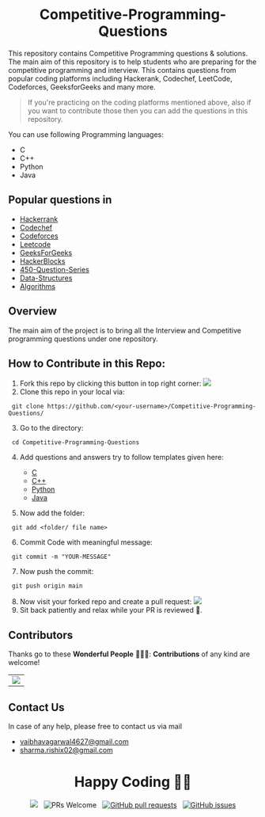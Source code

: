 <h1 align="center">Competitive-Programming-Questions</h1>

This repository contains Competitive Programming questions & solutions. The main aim of this repository is to help students who are preparing for the competitive programming and interview. This contains questions from popular coding platforms including Hackerank, Codechef, LeetCode, Codeforces, GeeksforGeeks and many more.

> If you're practicing on the coding platforms mentioned above, also if you want to contribute those then you can add the questions in this repository.

You can use following Programming languages:
* C
* C++
* Python
* Java

## Popular questions in

* [Hackerrank](https://hackerrank.com)
* [Codechef](https://codechef.com)
* [Codeforces](https://codeforces.com)
* [Leetcode](https://leetcode.com)
* [GeeksForGeeks](https://practice.geeksforgeeks.org)
* [HackerBlocks](https://hack.codingblocks.com)
* [450-Question-Series](https://drive.google.com/file/d/1FMdN_OCfOI0iAeDlqswCiC2DZzD4nPsb/view)
* [Data-Structures]()
* [Algorithms]()

## Overview

The main aim of the project is to bring all the Interview and Competitive programming questions under one repository.

## How to Contribute in this Repo:
1. Fork this repo by clicking this button in top right corner: 
   <img src="https://github.com/vaibhavagarwal47/Competitive-Programming-Questions/blob/main/.github/images/Fork.png"></img>
2. Clone this repo in your local via:  
```
 git clone https://github.com/<your-username>/Competitive-Programming-Questions/
```
3. Go to the directory:
```
 cd Competitive-Programming-Questions
```
4. Add questions and answers try to follow templates given here:<br>
   - [C](https://github.com/vaibhavagarwal47/Competitive-Programming-Questions/blob/main/.github/templates/C.cpp)
   - [C++](https://github.com/vaibhavagarwal47/Competitive-Programming-Questions/blob/main/.github/templates/C%2B%2B.cpp)
   - [Python](https://github.com/vaibhavagarwal47/Competitive-Programming-Questions/blob/main/.github/templates/python.py)
   - [Java](https://github.com/vaibhavagarwal47/Competitive-Programming-Questions/blob/main/.github/templates/java.java)
   
5. Now add the folder:
```
 git add <folder/ file name>
```
6. Commit Code with meaningful message:
```
 git commit -m "YOUR-MESSAGE"
```
7. Now push the commit:
```
 git push origin main
```
8. Now visit your forked repo and create a pull request:
  <img src="https://github.com/vaibhavagarwal47/Competitive-Programming-Questions/blob/main/.github/images/PR.png"></img>
9. Sit back patiently and relax while your PR is reviewed 🌟.

## Contributors


Thanks go to these **Wonderful People** 👨🏻‍💻:  **Contributions** of any kind are welcome! 
<table>
	<tr>
		 <td>
  <a href="https://github.com/vaibhavagarwal47/Competitive-Programming-Questions/graphs/contributors">
  <img src="https://contrib.rocks/image?repo=vaibhavagarwal47/Competitive-Programming-Questions" />
  </a>
		</td>
	</tr>
</table>

## Contact Us
In case of any help, please free to contact us via mail
* vaibhavagarwal4627@gmail.com
* sharma.rishix02@gmail.com

<h1 align="center">Happy Coding 🧑‍💻</h1>
<div align="center">
<a href="https://github.com/vaibhavagarwal47/Competitive-Programming-Questions/blob/master/LICENSE" target="_blank"><img src="https://img.shields.io/github/license/vaibhavagarwal47/Competitive-Programming-Questions?style=for-the-badge" /></a>&nbsp;&nbsp; <img src="https://img.shields.io/badge/PRs-welcome-brightgreen.svg?style=for-the-badge" alt="PRs Welcome" />&nbsp;&nbsp; <a href="https://github.com/vaibhavagarwal47/Competitive-Programming-Questions/pulls" target="_blank"><img alt="GitHub pull requests" src="https://img.shields.io/github/issues-pr/vaibhavagarwal47/Competitive-Programming-Questions?style=for-the-badge" /></a>&nbsp;&nbsp; <a href="https://github.com/vaibhavagarwal47/Competitive-Programming-Questions/issues" target="_blank"><img alt="GitHub issues" src="https://img.shields.io/github/issues/vaibhavagarwal47/Competitive-Programming-Questions?style=for-the-badge" /></a>
	</div>
